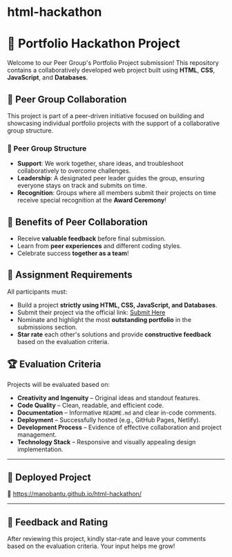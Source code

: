# html-hackathon

# 💼 Portfolio Hackathon Project

Welcome to our Peer Group's Portfolio Project submission! This repository contains a collaboratively developed web project built using **HTML**, **CSS**, **JavaScript**, and **Databases**.

## 🔹 Peer Group Collaboration

This project is part of a peer-driven initiative focused on building and showcasing individual portfolio projects with the support of a collaborative group structure.

### 👥 Peer Group Structure

- **Support**: We work together, share ideas, and troubleshoot collaboratively to overcome challenges.
- **Leadership**: A designated peer leader guides the group, ensuring everyone stays on track and submits on time.
- **Recognition**: Groups where all members submit their projects on time receive special recognition at the **Award Ceremony**!

## 🌟 Benefits of Peer Collaboration

- Receive **valuable feedback** before final submission.
- Learn from **peer experiences** and different coding styles.
- Celebrate success **together as a team**!

## 📂 Assignment Requirements

All participants must:

- Build a project **strictly using HTML, CSS, JavaScript, and Databases**.
- Submit their project via the official link: [Submit Here](#)
- Nominate and highlight the most **outstanding portfolio** in the submissions section.
- **Star rate** each other's solutions and provide **constructive feedback** based on the evaluation criteria.

## 🏆 Evaluation Criteria

Projects will be evaluated based on:

- **Creativity and Ingenuity** – Original ideas and standout features.
- **Code Quality** – Clean, readable, and efficient code.
- **Documentation** – Informative `README.md` and clear in-code comments.
- **Deployment** – Successfully hosted (e.g., GitHub Pages, Netlify).
- **Development Process** – Evidence of effective collaboration and project management.
- **Technology Stack** – Responsive and visually appealing design implementation.

---

## 🚀 Deployed Project

🔗 https://manobantu.github.io/html-hackathon/



---

## 📢 Feedback and Rating

After reviewing this project, kindly star-rate and leave your comments based on the evaluation criteria. Your input helps me grow!

